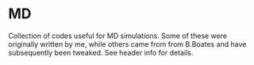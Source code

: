 MD
==

Collection of codes useful for MD simulations. Some of these were originally written by me, while others came from from B.Boates and have subsequently been tweaked. See header info for details.


